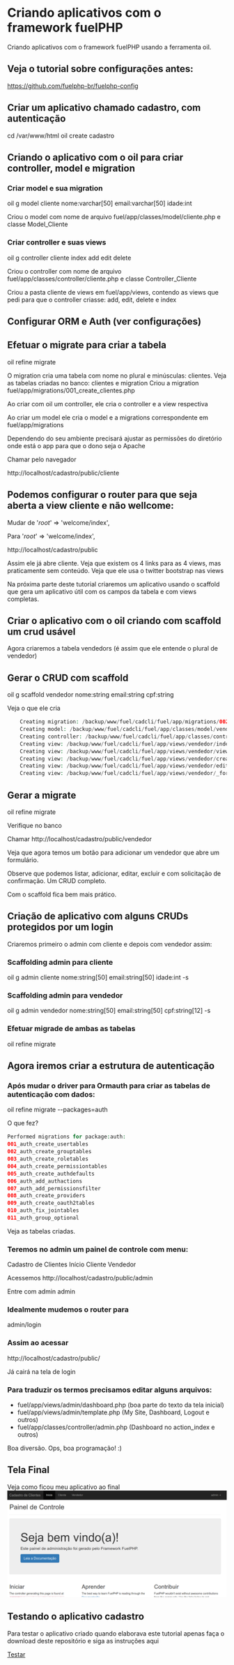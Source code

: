 # Criando aplicativos com o framework fuelPHP

Criando aplicativos com o framework fuelPHP usando a ferramenta oil.

## Veja o tutorial sobre configurações antes:
https://github.com/fuelphp-br/fuelphp-config


## Criar um aplicativo chamado cadastro, com autenticação

cd /var/www/html
oil create cadastro

## Criando o aplicativo com o oil para criar controller, model e migration

### Criar model e sua migration
oil g model cliente nome:varchar[50] email:varchar[50] idade:int

Criou o model com nome de arquivo fuel/app/classes/model/cliente.php e classe Model_Cliente

### Criar controller e suas views
oil g controller cliente index add edit delete

Criou o controller com nome de arquivo fuel/app/classes/controller/cliente.php e classe Controller_Cliente

Criou a pasta cliente de views em fuel/app/views, contendo as views que pedi para que o controller criasse: add, edit, delete e index

## Configurar ORM e Auth (ver configurações)

## Efetuar o migrate para criar a tabela
oil refine migrate

O migration cria uma tabela com nome no plural e minúsculas: clientes. Veja as tabelas criadas no banco: clientes e migration
Criou a migration fuel/app/migrations/001_create_clientes.php

Ao criar com oil um controller, ele cria o controller e a view respectiva

Ao criar um model ele cria o model e a migrations correspondente em fuel/app/migrations

Dependendo do seu ambiente precisará ajustar as permissões do diretório onde está o app para que o dono seja o Apache

Chamar pelo navegador

http://localhost/cadastro/public/cliente

## Podemos configurar o router para que seja aberta a view cliente e não wellcome:

Mudar de 	'_root_' => 'welcome/index',

Para 	'_root_' => 'welcome/index',

http://localhost/cadastro/public

Assim ele já abre cliente. Veja que existem os 4 links para as 4 views, mas praticamente sem conteúdo. Veja que ele usa o twitter bootstrap nas views

Na próxima parte deste tutorial criaremos um aplicativo usando o scaffold que gera um aplicativo útil com os campos da tabela e com views completas.

## Criar o aplicativo com o oil criando com scaffold um crud usável

Agora criaremos a tabela vendedors (é assim que ele entende o plural de vendedor)

## Gerar o CRUD com scaffold
oil g scaffold vendedor nome:string email:string cpf:string

Veja o que ele cria
```php
	Creating migration: /backup/www/fuel/cadcli/fuel/app/migrations/002_create_vendedors.php
	Creating model: /backup/www/fuel/cadcli/fuel/app/classes/model/vendedor.php
	Creating controller: /backup/www/fuel/cadcli/fuel/app/classes/controller/vendedor.php
	Creating view: /backup/www/fuel/cadcli/fuel/app/views/vendedor/index.php
	Creating view: /backup/www/fuel/cadcli/fuel/app/views/vendedor/view.php
	Creating view: /backup/www/fuel/cadcli/fuel/app/views/vendedor/create.php
	Creating view: /backup/www/fuel/cadcli/fuel/app/views/vendedor/edit.php
	Creating view: /backup/www/fuel/cadcli/fuel/app/views/vendedor/_form.php
```

## Gerar a migrate
oil refine migrate

Verifique no banco

Chamar
http://localhost/cadastro/public/vendedor

Veja que agora temos um botão para adicionar um vendedor que abre um formulário.

Observe que podemos listar, adicionar, editar, excluir e com solicitação de confirmação. Um CRUD completo.

Com o scaffold fica bem mais prático.

## Criação de aplicativo com alguns CRUDs protegidos por um login

Criaremos primeiro o admin com cliente e depois com vendedor assim:

### Scaffolding admin para cliente
oil g admin cliente nome:string[50] email:string[50] idade:int -s

### Scaffolding admin para vendedor
oil g admin vendedor nome:string[50] email:string[50] cpf:string[12] -s

### Efetuar migrade de ambas as tabelas
oil refine migrate

## Agora iremos criar a estrutura de autenticação

### Após mudar o driver para Ormauth para criar as tabelas de autenticação com dados:
oil refine migrate --packages=auth

O que fez?
```php
Performed migrations for package:auth:
001_auth_create_usertables
002_auth_create_grouptables
003_auth_create_roletables
004_auth_create_permissiontables
005_auth_create_authdefaults
006_auth_add_authactions
007_auth_add_permissionsfilter
008_auth_create_providers
009_auth_create_oauth2tables
010_auth_fix_jointables
011_auth_group_optional
```
Veja as tabelas criadas.

### Teremos no admin um painel de controle com menu:
Cadastro de Clientes Início Cliente Vendedor

Acessemos
http://localhost/cadastro/public/admin

Entre com
admin
admin

### Idealmente mudemos o router para
admin/login

### Assim ao acessar
http://localhost/cadastro/public/

Já cairá na tela de login

### Para traduzir os termos precisamos editar alguns arquivos:
- fuel/app/views/admin/dashboard.php (boa parte do texto da tela inicial)
- fuel/app/views/admin/template.php (My Site, Dashboard, Logout e outros)
- fuel/app/classes/controller/admin.php (Dashboard no action_index e outros)

Boa diversão. Ops, boa programação! :)

## Tela Final

Veja como ficou meu aplicativo ao final
![](fueltelainicial.png)

## Testando o aplicativo cadastro

Para testar o aplicativo criado quando elaborava este tutorial apenas faça o download deste repositório e siga as instruções aqui

[Testar](https://github.com/fuelphp-br/fuelphp-apps/blob/master/TESTAR.md)

